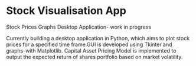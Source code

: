 # Stock Visualisation App
Stock Prices Graphs Desktop Application- work in progress

Currently building a desktop application in Python, which aims to plot stock prices for a specified time frame.GUI is developed using Tkinter and graphs-with Matplotlib. Capital Asset Pricing Model is implemented to output the expected return of shares portfolio based on market volatility.
